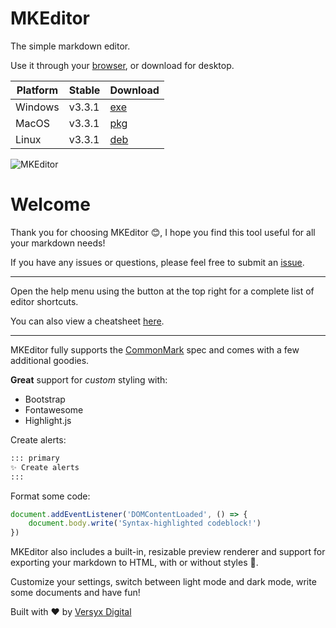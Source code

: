 # MKEditor

The simple markdown editor.

Use it through your [browser](https://versyxdigital.github.io/mkeditor/web/), or download for desktop.

| Platform    | Stable  | Download  |
| --------    | ------- | -------   |
| Windows     | v3.3.1  | [exe](https://github.com/versyxdigital/mkeditor/releases/download/v3.3.1/mkeditor-setup-3.3.1.exe) |
| MacOS       | v3.3.1  | [pkg](https://github.com/versyxdigital/mkeditor/releases/download/v3.3.1/mkeditor-setup-3.3.1.pkg) |
| Linux       | v3.3.1  | [deb](https://github.com/versyxdigital/mkeditor/releases/download/v3.3.1/mkeditor-setup-3.3.1.deb)  |

![MKEditor](https://versyxdigital.github.io/mkeditor/assets/demo.png)

# Welcome


Thank you for choosing MKEditor 😊, I hope you find this tool useful for all your markdown needs!

If you have any issues or questions, please feel free to submit an [issue](https://github.com/versyxdigital/mkeditor/issues).

---

Open the help menu using the button at the top right for a complete list of editor shortcuts.

You can also view a cheatsheet [here](https://versyxdigital.github.io/mkeditor/shortcuts).

---

MKEditor fully supports the [CommonMark](https://commonmark.org/) spec and comes with a few additional goodies.

**Great** support for _custom_ styling with:

- Bootstrap
- Fontawesome
- Highlight.js

Create alerts:

```md
::: primary
✨ Create alerts
:::
```

Format some code:

```javascript
document.addEventListener('DOMContentLoaded', () => {
    document.body.write('Syntax-highlighted codeblock!')
})
```

MKEditor also includes a built-in, resizable preview renderer and support for exporting your markdown to HTML, with or without styles 🚀.

Customize your settings, switch between light mode and dark mode, write some documents and have fun!

Built with ❤️ by [Versyx Digital](https://versyxdigital.github.io/)

